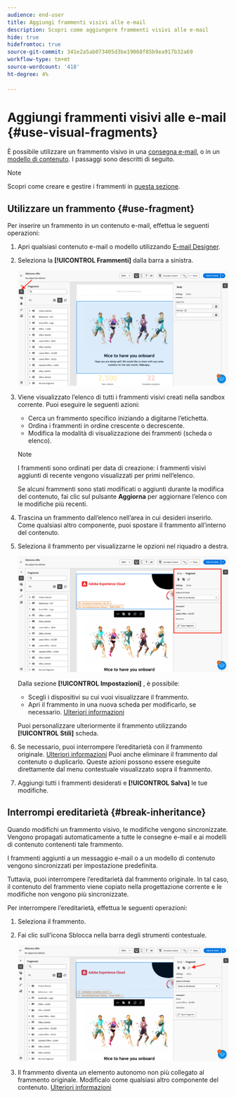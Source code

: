 ```yaml
---
audience: end-user
title: Aggiungi frammenti visivi alle e-mail
description: Scopri come aggiungere frammenti visivi alle e-mail
hide: true
hidefromtoc: true
source-git-commit: 341e2a5ab073405d3be19068f85b9ea917b32a69
workflow-type: tm+mt
source-wordcount: '418'
ht-degree: 4%

---
```


# Aggiungi frammenti visivi alle e-mail {#use-visual-fragments}

È possibile utilizzare un frammento visivo in una [consegna e-mail](get-started-email-designer.md), o in un [modello di contenuto](use-email-templates.md). I passaggi sono descritti di seguito.


>[!NOTE]
>
>Scopri come creare e gestire i frammenti in [questa sezione](fragments.md).


## Utilizzare un frammento {#use-fragment}

Per inserire un frammento in un contenuto e-mail, effettua le seguenti operazioni:

1. Apri qualsiasi contenuto e-mail o modello utilizzando [E-mail Designer](get-started-email-designer.md).

1. Seleziona la **[!UICONTROL Frammenti]** dalla barra a sinistra.

   ![](assets/fragments-in-designer.png)

1. Viene visualizzato l’elenco di tutti i frammenti visivi creati nella sandbox corrente. Puoi eseguire le seguenti azioni:

   * Cerca un frammento specifico iniziando a digitarne l’etichetta.
   * Ordina i frammenti in ordine crescente o decrescente.
   * Modifica la modalità di visualizzazione dei frammenti (scheda o elenco).

   >[!NOTE]
   >
   >I frammenti sono ordinati per data di creazione: i frammenti visivi aggiunti di recente vengono visualizzati per primi nell’elenco.

   Se alcuni frammenti sono stati modificati o aggiunti durante la modifica del contenuto, fai clic sul pulsante **Aggiorna** per aggiornare l’elenco con le modifiche più recenti.

1. Trascina un frammento dall’elenco nell’area in cui desideri inserirlo. Come qualsiasi altro componente, puoi spostare il frammento all’interno del contenuto.

1. Seleziona il frammento per visualizzarne le opzioni nel riquadro a destra.

   ![](assets/fragment-right-pane.png)

   Dalla sezione **[!UICONTROL Impostazioni]** , è possibile:

   * Scegli i dispositivi su cui vuoi visualizzare il frammento.
   * Apri il frammento in una nuova scheda per modificarlo, se necessario. [Ulteriori informazioni](../email/fragments.md#edit-fragments)

   Puoi personalizzare ulteriormente il frammento utilizzando **[!UICONTROL Stili]** scheda.

1. Se necessario, puoi interrompere l’ereditarietà con il frammento originale. [Ulteriori informazioni](#break-inheritance)
Puoi anche eliminare il frammento dal contenuto o duplicarlo. Queste azioni possono essere eseguite direttamente dal menu contestuale visualizzato sopra il frammento.

1. Aggiungi tutti i frammenti desiderati e **[!UICONTROL Salva]** le tue modifiche.

## Interrompi ereditarietà {#break-inheritance}

Quando modifichi un frammento visivo, le modifiche vengono sincronizzate. Vengono propagati automaticamente a tutte le consegne e-mail e ai modelli di contenuto contenenti tale frammento.

I frammenti aggiunti a un messaggio e-mail o a un modello di contenuto vengono sincronizzati per impostazione predefinita.

Tuttavia, puoi interrompere l’ereditarietà dal frammento originale. In tal caso, il contenuto del frammento viene copiato nella progettazione corrente e le modifiche non vengono più sincronizzate.

Per interrompere l’ereditarietà, effettua le seguenti operazioni:

1. Seleziona il frammento.

1. Fai clic sull’icona Sblocca nella barra degli strumenti contestuale.

   ![](assets/fragment-break-inheritance.png)

1. Il frammento diventa un elemento autonomo non più collegato al frammento originale. Modificalo come qualsiasi altro componente del contenuto. [Ulteriori informazioni](content-components.md)
